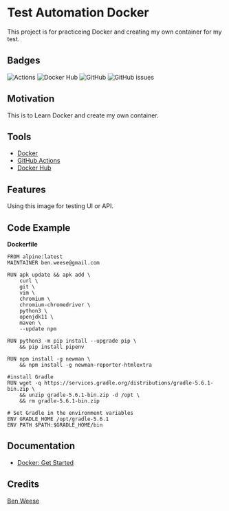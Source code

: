 # Test Automation Docker
This project is for practiceing Docker and creating my own container for my test.

## Badges
![Actions](https://github.com/benweese/test_automation/workflows/Docker%20Image%20CI/badge.svg) ![Docker Hub](https://img.shields.io/docker/cloud/build/benweese/test_automation) ![GitHub](https://img.shields.io/github/license/benweese/test_automation.svg) ![GitHub issues](https://img.shields.io/github/issues-raw/benweese/test_automation.svg)

## Motivation
This is to Learn Docker and create my own container.

## Tools
- [Docker](https://www.docker.com/)
- [GitHub Actions](https://github.com/features/actions)
- [Docker Hub](https://hub.docker.com/)

## Features
Using this image for testing UI or API.

## Code Example
<b>Dockerfile</b>
```
FROM alpine:latest
MAINTAINER ben.weese@gmail.com

RUN apk update && apk add \
    curl \
    git \
    vim \
    chromium \
    chromium-chromedriver \
    python3 \
    openjdk11 \
    maven \
    --update npm
    
RUN python3 -m pip install --upgrade pip \
    && pip install pipenv 

RUN npm install -g newman \
    && npm install -g newman-reporter-htmlextra

#install Gradle
RUN wget -q https://services.gradle.org/distributions/gradle-5.6.1-bin.zip \
    && unzip gradle-5.6.1-bin.zip -d /opt \
    && rm gradle-5.6.1-bin.zip

# Set Gradle in the environment variables
ENV GRADLE_HOME /opt/gradle-5.6.1
ENV PATH $PATH:$GRADLE_HOME/bin
```

## Documentation
- [Docker: Get Started](https://docs.docker.com/get-started/)

## Credits
[Ben Weese](https://benweese.dev)
